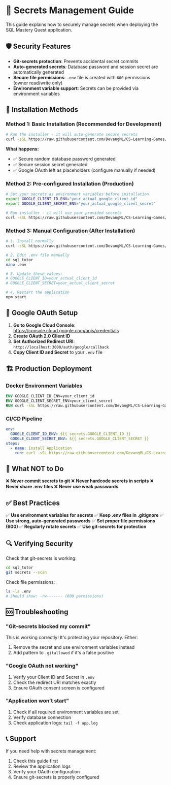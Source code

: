 # 🔐 Secrets Management Guide

This guide explains how to securely manage secrets when deploying the SQL Mastery Quest application.

## 🛡️ Security Features

- **Git-secrets protection**: Prevents accidental secret commits
- **Auto-generated secrets**: Database password and session secret are automatically generated
- **Secure file permissions**: `.env` file is created with `600` permissions (owner read/write only)
- **Environment variable support**: Secrets can be provided via environment variables

## 🚀 Installation Methods

### Method 1: Basic Installation (Recommended for Development)
```bash
# Run the installer - it will auto-generate secure secrets
curl -sSL https://raw.githubusercontent.com/DevangML/CS-Learning-Games/sql_mastery/install.sh | zsh
```

**What happens:**
- ✅ Secure random database password generated
- ✅ Secure session secret generated  
- ✅ Google OAuth left as placeholders (configure manually if needed)

### Method 2: Pre-configured Installation (Production)
```bash
# Set your secrets as environment variables before installation
export GOOGLE_CLIENT_ID_ENV="your_actual_google_client_id"
export GOOGLE_CLIENT_SECRET_ENV="your_actual_google_client_secret"

# Run installer - it will use your provided secrets
curl -sSL https://raw.githubusercontent.com/DevangML/CS-Learning-Games/sql_mastery/install.sh | zsh
```

### Method 3: Manual Configuration (After Installation)
```bash
# 1. Install normally
curl -sSL https://raw.githubusercontent.com/DevangML/CS-Learning-Games/sql_mastery/install.sh | zsh

# 2. Edit .env file manually
cd sql_tutor
nano .env

# 3. Update these values:
# GOOGLE_CLIENT_ID=your_actual_client_id
# GOOGLE_CLIENT_SECRET=your_actual_client_secret

# 4. Restart the application
npm start
```

## 🔧 Google OAuth Setup

1. **Go to Google Cloud Console**: https://console.cloud.google.com/apis/credentials
2. **Create OAuth 2.0 Client ID**
3. **Set Authorized Redirect URI**: `http://localhost:3000/auth/google/callback`
4. **Copy Client ID and Secret** to your `.env` file

## 🏗️ Production Deployment

### Docker Environment Variables
```dockerfile
ENV GOOGLE_CLIENT_ID_ENV=your_client_id
ENV GOOGLE_CLIENT_SECRET_ENV=your_client_secret
RUN curl -sSL https://raw.githubusercontent.com/DevangML/CS-Learning-Games/sql_mastery/install.sh | zsh
```

### CI/CD Pipeline
```yaml
env:
  GOOGLE_CLIENT_ID_ENV: ${{ secrets.GOOGLE_CLIENT_ID }}
  GOOGLE_CLIENT_SECRET_ENV: ${{ secrets.GOOGLE_CLIENT_SECRET }}
steps:
  - name: Install Application
    run: curl -sSL https://raw.githubusercontent.com/DevangML/CS-Learning-Games/sql_mastery/install.sh | zsh
```

## 🚫 What NOT to Do

❌ **Never commit secrets to git**
❌ **Never hardcode secrets in scripts** 
❌ **Never share .env files**
❌ **Never use weak passwords**

## ✅ Best Practices

✅ **Use environment variables for secrets**
✅ **Keep .env files in .gitignore** 
✅ **Use strong, auto-generated passwords**
✅ **Set proper file permissions (600)**
✅ **Regularly rotate secrets**
✅ **Use git-secrets for protection**

## 🔍 Verifying Security

Check that git-secrets is working:
```bash
cd sql_tutor
git secrets --scan
```

Check file permissions:
```bash
ls -la .env
# Should show: -rw------- (600 permissions)
```

## 🆘 Troubleshooting

### "Git-secrets blocked my commit"
This is working correctly! It's protecting your repository. Either:
1. Remove the secret and use environment variables instead
2. Add pattern to `.gitallowed` if it's a false positive

### "Google OAuth not working"
1. Verify your Client ID and Secret in `.env`
2. Check the redirect URI matches exactly
3. Ensure OAuth consent screen is configured

### "Application won't start"
1. Check if all required environment variables are set
2. Verify database connection
3. Check application logs: `tail -f app.log`

## 📞 Support

If you need help with secrets management:
1. Check this guide first
2. Review the application logs
3. Verify your OAuth configuration
4. Ensure git-secrets is properly configured